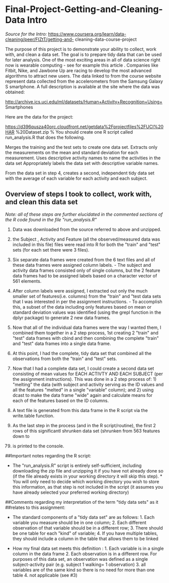 # Final-Project-Getting-and-Cleaning-Data Intro  
*Source for the Intro:*
https://www.coursera.org/learn/data-cleaning/peer/FIZtT/getting-and-
cleaning-data-course-project

The purpose of this project is to demonstrate your ability to collect, work
with, and clean a data set. The goal is to prepare tidy data that can be used
for later analysis. One of the most exciting areas in all of data science right
now is wearable computing - see for example this article . Companies like
Fitbit, Nike, and Jawbone Up are racing to develop the most advanced algorithms
to attract new users. The data linked to from the course website represent data
collected from the accelerometers from the Samsung Galaxy S smartphone. A full
description is available at the site where the data was obtained:

http://archive.ics.uci.edu/ml/datasets/Human+Activity+Recognition+Using+
Smartphones

Here are the data for the project:

https://d396qusza40orc.cloudfront.net/getdata%2Fprojectfiles%2FUCI%20HAR
%20Dataset.zip
%
You should create one R script called run_analysis.R that does the following.

Merges the training and the test sets to create one data set. Extracts only the
measurements on the mean and standard deviation for each measurement. Uses
descriptive activity names to name the activities in the data set Appropriately
labels the data set with descriptive variable names.

From the data set in step 4, creates a second, independent tidy data set with
the average of each variable for each activity and each subject.

## Overview of steps I took to collect, work with, and clean this data set 
*Note: all of these steps are further elucidated in the commented sections of
the R code found in the file "run_analysis.R"*

1. Data was downloaded from the source referred to above and unzipped.

2. the Subject , Activity and Feature (all the observed/measured data was
included in this file) files were read into R for both the "train" and "test"
sets (for each set there were 3 files).

3. Six separate data frames were created from the 6 text files and all of these
data frames were assigned column labels. - The subject and activity data frames
consisted only of single columns, but the 2 feature data frames had to be
assigned labels based on a character vector of 561 elements.

4. After column labels were assigned, I extracted out only the much smaller set
of features(i.e. columns) from the "train" and "test data sets that  I was
interested in per the assignment instructions. - To accomplish this, a subset of
the data including only features based on mean or standard deviation values was
identified (using the grepl function in the dplyr package) to generate 2 new
data frames.

5. Now that all of the individual data frames were the way I wanted them, I
combined them together in a 2 step process, 1st creating 2 "train" and "test"
data frames with cbind and then combining the complete "train" and "test" data
frames into a single data frame.

6. At this point, I had the complete, tidy data set that combined all the
observations from both the "train" and "test" sets.

7. Now that I had a complete data set, I could create a second data set
consisting of mean values for EACH ACTIVTY AND EACH SUBJECT (per the assignment
instructions).  This was done in a 2 step process of: 1) "melting" the data
(with subject and activity serving as the ID values and all the features
"melted" in a single "variable" column); and 2) using dcast to make the data
frame "wide" again and calculate means for each of the features based on the ID
columns.

8. A text file is generated from this data frame in the R script via the
write.table function.

9. As the last step in the process (and in the R script/routine), the first 2
rows of this significantl shrunken data set (shrunken from 563 features down to
79) is printed to the console.

##Important notes regarding the R script:  
* The "run_analysis.R" script is entirely self-sufficient, including downloading
the zip file and unzipping it if you have not already done so (if the file
already exists in your working directory it will skip this step). * You will
only need to decide which working directory you wish to store this information,
as that step is not included in the script (it assumes you have already selected
your preferred working directory)

##Comments regarding my interpretation of the term "tidy data sets" as it
##relates to this assignment:
* The standard components of a "tidy data set" are as follows: 1. Each variable
you measure should be in one column; 2. Each different observation of that
variable should be in a different row; 3. There should be one table for each
"kind" of variable; 4. If you have multiple tables, they should include a column
in the table that allows them to be linked

* How my final data set meets this definition : 1. Each variable is in a single
column in the data frame 2. Each observation is in a different row.  For
purposes of this data set, an observation was defined as a single
subject-activity pair (e.g. subject 1 walking= 1 observation) 3. all variables
are of the same kind so there is no need for more than one table 4. not
applicable (see #3)
